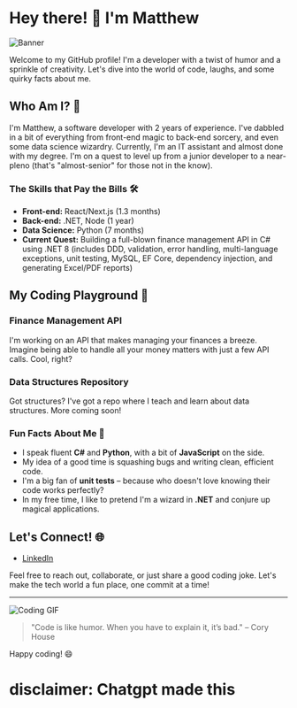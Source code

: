 # Hey there! 👋 I'm Matthew

![Banner](https://user-images.githubusercontent.com/xxxxxx/banner-image.png)

Welcome to my GitHub profile! I'm a developer with a twist of humor and a sprinkle of creativity. Let's dive into the world of code, laughs, and some quirky facts about me.

## Who Am I? 🤔

I'm Matthew, a software developer with 2 years of experience. I've dabbled in a bit of everything from front-end magic to back-end sorcery, and even some data science wizardry. Currently, I'm an IT assistant and almost done with my degree. I'm on a quest to level up from a junior developer to a near-pleno (that's "almost-senior" for those not in the know).

### The Skills that Pay the Bills 🛠️

- **Front-end:** React/Next.js (1.3 months)
- **Back-end:** .NET, Node (1 year)
- **Data Science:** Python (7 months)
- **Current Quest:** Building a full-blown finance management API in C# using .NET 8 (includes DDD, validation, error handling, multi-language exceptions, unit testing, MySQL, EF Core, dependency injection, and generating Excel/PDF reports)

## My Coding Playground 🌟

### Finance Management API
I'm working on an API that makes managing your finances a breeze. Imagine being able to handle all your money matters with just a few API calls. Cool, right?

### Data Structures Repository
Got structures? I've got a repo where I teach and learn about data structures. More coming soon!

### Fun Facts About Me 🎉

- I speak fluent **C#** and **Python**, with a bit of **JavaScript** on the side.
- My idea of a good time is squashing bugs and writing clean, efficient code.
- I'm a big fan of **unit tests** – because who doesn't love knowing their code works perfectly?
- In my free time, I like to pretend I'm a wizard in **.NET** and conjure up magical applications.

## Let's Connect! 🌐

- [LinkedIn](https://www.linkedin.com/in/matthewaraujo20)

Feel free to reach out, collaborate, or just share a good coding joke. Let's make the tech world a fun place, one commit at a time!

---

![Coding GIF](https://user-images.githubusercontent.com/xxxxxx/coding-gif.gif)

> "Code is like humor. When you have to explain it, it’s bad." – Cory House

Happy coding! 😄

# disclaimer: Chatgpt made this
